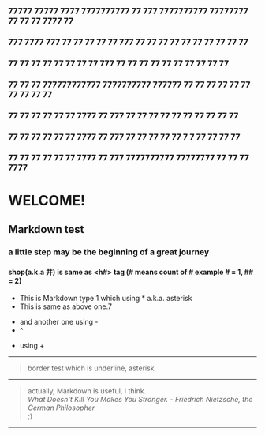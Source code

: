### 77777  77777     7777     7777777777   77       777 7777777777     77777777   77   77   77 7777      77
### 777 7777 777   77    77   77        77 77     777   77       77   77      77  77   77   77 77 77     77
### 77   77   77 77        77 77        77 77   777     77        77 77        77 77   77   77 77  77    77
### 77   77   77 777777777777 7777777777   777777       77        77 77        77 77   77   77 77   77   77
### 77   77   77 77        77 77    7777   77   777     77        77 77        77 77   77   77 77    77  77
### 77   77   77 77        77 77     7777  77     777   77       77   77      77   77 7  7 77  77     77 77
### 77   77   77 77        77 77      7777 77       777 7777777777     77777777     77    77   77      7777




# WELCOME!
## Markdown test
### a little step may be the beginning of a great journey
#### shop(a.k.a 井) is same as <h#> tag (# means count of # example # = 1, ## = 2)


* This is Markdown type 1 which using * a.k.a. asterisk
* This is same as above one.7
- and another one using -
- ^
+ using +

___
> border test which is underline, asterisk    
___
> actually, Markdown is useful, I think.    
*What Doesn't Kill You Makes You Stronger. - Friedrich Nietzsche, the German Philosopher*     
;)      
___
